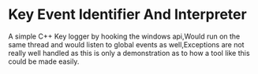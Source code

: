 # Key Event Identifier And Interpreter
 A simple C++ Key logger by hooking the windows api,Would run on the same thread and would listen to global events as well,Exceptions are not really well handled as this is only a demonstration as to how a tool like this could be made easily.
